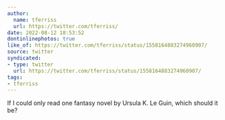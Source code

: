 ```yaml
---
author:
  name: tferriss
  url: https://twitter.com/tferriss/
date: 2022-08-12 18:53:52
dontinlinephotos: true
like_of: https://twitter.com/tferriss/status/1558164883274960907/
source: twitter
syndicated:
- type: twitter
  url: https://twitter.com/tferriss/status/1558164883274960907/
tags:
- tferriss
---
```


If I could only read one fantasy novel by Ursula K. Le Guin, which should it be?